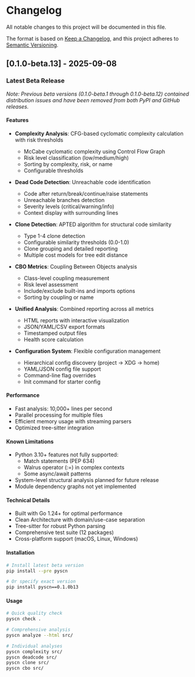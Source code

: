# Changelog

All notable changes to this project will be documented in this file.

The format is based on [Keep a Changelog](https://keepachangelog.com/en/1.0.0/),
and this project adheres to [Semantic Versioning](https://semver.org/spec/v2.0.0.html).

## [0.1.0-beta.13] - 2025-09-08

### Latest Beta Release

*Note: Previous beta versions (0.1.0-beta.1 through 0.1.0-beta.12) contained distribution issues and have been removed from both PyPI and GitHub releases.*

#### Features
- **Complexity Analysis**: CFG-based cyclomatic complexity calculation with risk thresholds
  - McCabe cyclomatic complexity using Control Flow Graph
  - Risk level classification (low/medium/high)
  - Sorting by complexity, risk, or name
  - Configurable thresholds

- **Dead Code Detection**: Unreachable code identification
  - Code after return/break/continue/raise statements
  - Unreachable branches detection
  - Severity levels (critical/warning/info)
  - Context display with surrounding lines

- **Clone Detection**: APTED algorithm for structural code similarity
  - Type 1-4 clone detection
  - Configurable similarity thresholds (0.0-1.0)
  - Clone grouping and detailed reporting
  - Multiple cost models for tree edit distance

- **CBO Metrics**: Coupling Between Objects analysis
  - Class-level coupling measurement
  - Risk level assessment
  - Include/exclude built-ins and imports options
  - Sorting by coupling or name

- **Unified Analysis**: Combined reporting across all metrics
  - HTML reports with interactive visualization
  - JSON/YAML/CSV export formats
  - Timestamped output files
  - Health score calculation

- **Configuration System**: Flexible configuration management
  - Hierarchical config discovery (project → XDG → home)
  - YAML/JSON config file support
  - Command-line flag overrides
  - Init command for starter config

#### Performance
- Fast analysis: 10,000+ lines per second
- Parallel processing for multiple files
- Efficient memory usage with streaming parsers
- Optimized tree-sitter integration

#### Known Limitations
- Python 3.10+ features not fully supported:
  - Match statements (PEP 634)
  - Walrus operator (:=) in complex contexts
  - Some async/await patterns
- System-level structural analysis planned for future release
- Module dependency graphs not yet implemented

#### Technical Details
- Built with Go 1.24+ for optimal performance
- Clean Architecture with domain/use-case separation
- Tree-sitter for robust Python parsing
- Comprehensive test suite (12 packages)
- Cross-platform support (macOS, Linux, Windows)

#### Installation
```bash
# Install latest beta version
pip install --pre pyscn

# Or specify exact version
pip install pyscn==0.1.0b13
```

#### Usage
```bash
# Quick quality check
pyscn check .

# Comprehensive analysis
pyscn analyze --html src/

# Individual analyses
pyscn complexity src/
pyscn deadcode src/
pyscn clone src/
pyscn cbo src/
```